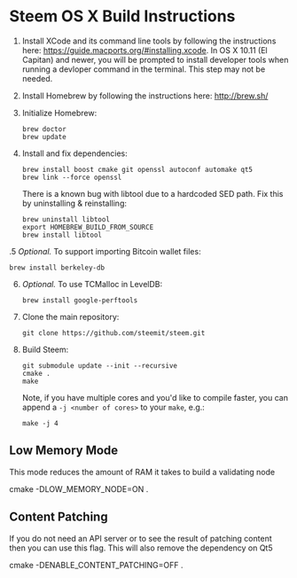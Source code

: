 Steem OS X Build Instructions
===============================

1. Install XCode and its command line tools by following the instructions here: https://guide.macports.org/#installing.xcode. 
   In OS X 10.11 (El Capitan) and newer, you will be prompted to install developer tools when running a devloper command in the terminal. This step may not be needed.


2. Install Homebrew by following the instructions here: http://brew.sh/

3. Initialize Homebrew:
   ```
   brew doctor
   brew update
   ```

4. Install and fix dependencies:
   ```
   brew install boost cmake git openssl autoconf automake qt5
   brew link --force openssl 
   ```
   
   There is a known bug with libtool due to a hardcoded SED path. Fix this by uninstalling & reinstalling:
   ```
   brew uninstall libtool
   export HOMEBREW_BUILD_FROM_SOURCE 
   brew install libtool
   ```


.5 *Optional.* To support importing Bitcoin wallet files:
   ```
   brew install berkeley-db
   ```

6. *Optional.* To use TCMalloc in LevelDB:
   ```
   brew install google-perftools
   ```

7. Clone the main repository:
   ```
   git clone https://github.com/steemit/steem.git
   ```

8. Build Steem:
   ```
   git submodule update --init --recursive
   cmake .
   make
   ```
   Note, if you have multiple cores and you'd like to compile faster, you can append a `-j <number of cores>` to your `make`, e.g.:
   ```
   make -j 4
   ```
Low Memory Mode
---------------

This mode reduces the amount of RAM it takes to build a validating node

cmake -DLOW_MEMORY_NODE=ON .

Content Patching
----------------

If you do not need an API server or to see the result of patching content then you can use this flag. This will also remove the dependency on Qt5

cmake -DENABLE_CONTENT_PATCHING=OFF .
